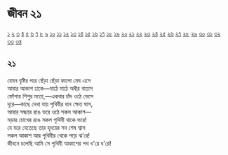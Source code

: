 # জীবন ২১

[১](2.10.0.jeebon-1.md) [২](2.10.1.jeebon-2.md) [৩](2.10.2.jeebon-3.md) [৪](2.10.3.jeebon-4.md) [৫](2.10.4.jeebon-5.md) [৬](2.10.5.jeebon-6.md) [৭](2.10.6.jeebon-7.md) [৮](2.10.7.jeebon-8.md) [৯](2.10.8.jeebon-9.md) [১০](2.10.9.jeebon-10.md) [১১](2.10.10.jeebon-11.md) [১২](2.10.11.jeebon-12.md) [১৩](2.10.12.jeebon-13.md) [১৪](2.10.13.jeebon-14.md) [১৫](2.10.14.jeebon-15.md) [১৬](2.10.15.jeebon-16.md) [১৭](2.10.16.jeebon-17.md) [১৮](2.10.17.jeebon-18.md) [১৯](2.10.18.jeebon-19.md) [২০](2.10.19.jeebon-20.md) [২১](2.10.20.jeebon-21.md) [২২](2.10.21.jeebon-22.md) [২৩](2.10.22.jeebon-23.md) [২৪](2.10.23.jeebon-24.md) [২৫](2.10.24.jeebon-25.md) [২৬](2.10.25.jeebon-26.md) [২৭](2.10.26.jeebon-27.md) [২৮](2.10.27.jeebon-28.md) [২৯](2.10.28.jeebon-29.md) [৩০](2.10.29.jeebon-30.md) [৩১](2.10.30.jeebon-31.md) [৩২](2.10.31.jeebon-32.md) [৩৩](2.10.32.jeebon-33.md) [৩৪](2.10.33.jeebon-34.md)

## ২১

যেমন বৃষ্টির পরে ছেঁড়া ছেঁড়া কালো মেঘ এসে  
আবার আকাশ ঢাকে—মাঠে মাঠে অধীর বাতাস  
ফোঁপায় শিশুর মতো,—একবার চাঁদ ওঠে ভেসে  
দূরে—কাছে দেখা যায় পৃথিবীর ধান ক্ষেত ঘাস,  
আবার সন্ধ্যার রঙে ভরে ওঠে সকল আকাশ—  
মড়ার চোখের রঙে সকল পৃথিবী থাকে ভরে!  
যে মরে যেতেছে তার হৃদয়ের সব শেষ শ্বাস  
সকল আকাশ আর পৃথিবীর থেকে পড়ে ঝ’রে!  
জীবনে চলেছি আমি সে পৃথিবী আকাশের পথ ধ'রে ধ'রে!

